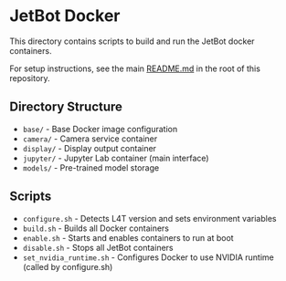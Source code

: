 # JetBot Docker

This directory contains scripts to build and run the JetBot docker containers.

For setup instructions, see the main [README.md](../README.md) in the root of this repository.

## Directory Structure

- `base/` - Base Docker image configuration
- `camera/` - Camera service container
- `display/` - Display output container
- `jupyter/` - Jupyter Lab container (main interface)
- `models/` - Pre-trained model storage

## Scripts

- `configure.sh` - Detects L4T version and sets environment variables
- `build.sh` - Builds all Docker containers
- `enable.sh` - Starts and enables containers to run at boot
- `disable.sh` - Stops all JetBot containers
- `set_nvidia_runtime.sh` - Configures Docker to use NVIDIA runtime (called by configure.sh)
